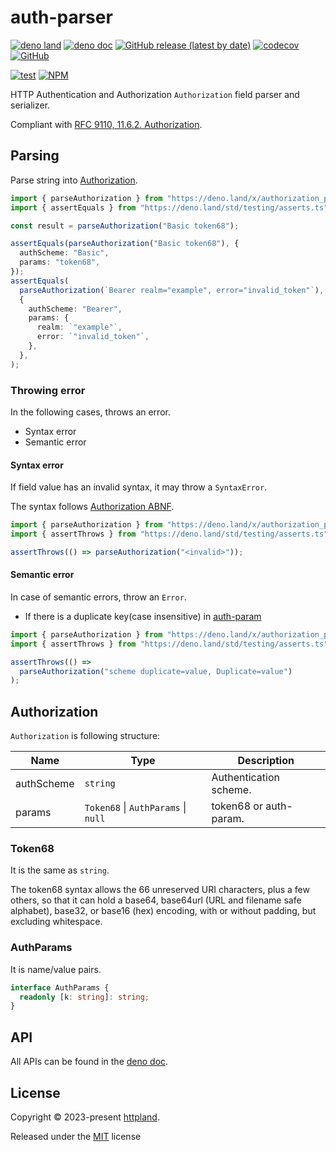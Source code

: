 # auth-parser

[![deno land](http://img.shields.io/badge/available%20on-deno.land/x-lightgrey.svg?logo=deno)](https://deno.land/x/authorization_parser)
[![deno doc](https://doc.deno.land/badge.svg)](https://doc.deno.land/https/deno.land/x/authorization_parser/mod.ts)
[![GitHub release (latest by date)](https://img.shields.io/github/v/release/httpland/authorization-parser)](https://github.com/httpland/authorization-parser/releases)
[![codecov](https://codecov.io/github/httpland/authorization-parser/branch/main/graph/badge.svg)](https://codecov.io/gh/httpland/authorization-parser)
[![GitHub](https://img.shields.io/github/license/httpland/authorization-parser)](https://github.com/httpland/authorization-parser/blob/main/LICENSE)

[![test](https://github.com/httpland/authorization-parser/actions/workflows/test.yaml/badge.svg)](https://github.com/httpland/authorization-parser/actions/workflows/test.yaml)
[![NPM](https://nodei.co/npm/@httpland/authorization-parser.png?mini=true)](https://nodei.co/npm/@httpland/authorization-parser/)

HTTP Authentication and Authorization `Authorization` field parser and
serializer.

Compliant with
[RFC 9110, 11.6.2. Authorization](https://www.rfc-editor.org/rfc/rfc9110.html#section-11.6.2).

## Parsing

Parse string into [Authorization](#authorization).

```ts
import { parseAuthorization } from "https://deno.land/x/authorization_parser@$VERSION/parse.ts";
import { assertEquals } from "https://deno.land/std/testing/asserts.ts";

const result = parseAuthorization("Basic token68");

assertEquals(parseAuthorization("Basic token68"), {
  authScheme: "Basic",
  params: "token68",
});
assertEquals(
  parseAuthorization(`Bearer realm="example", error="invalid_token"`),
  {
    authScheme: "Bearer",
    params: {
      realm: `"example"`,
      error: `"invalid_token"`,
    },
  },
);
```

### Throwing error

In the following cases, throws an error.

- Syntax error
- Semantic error

#### Syntax error

If field value has an invalid syntax, it may throw a `SyntaxError`.

The syntax follows
[Authorization ABNF](https://www.rfc-editor.org/rfc/rfc9110.html#section-11.6.2-2).

```ts
import { parseAuthorization } from "https://deno.land/x/authorization_parser@$VERSION/parse.ts";
import { assertThrows } from "https://deno.land/std/testing/asserts.ts";

assertThrows(() => parseAuthorization("<invalid>"));
```

#### Semantic error

In case of semantic errors, throw an `Error`.

- If there is a duplicate key(case insensitive) in
  [auth-param](https://www.rfc-editor.org/rfc/rfc9110.html#section-11.2-5)

```ts
import { parseAuthorization } from "https://deno.land/x/authorization_parser@$VERSION/parse.ts";
import { assertThrows } from "https://deno.land/std/testing/asserts.ts";

assertThrows(() =>
  parseAuthorization("scheme duplicate=value, Duplicate=value")
);
```

## Authorization

`Authorization` is following structure:

| Name       | Type                                        | Description            |
| ---------- | ------------------------------------------- | ---------------------- |
| authScheme | `string`                                    | Authentication scheme. |
| params     | `Token68` &#124; `AuthParams` &#124; `null` | token68 or auth-param. |

### Token68

It is the same as `string`.

The token68 syntax allows the 66 unreserved URI characters, plus a few others,
so that it can hold a base64, base64url (URL and filename safe alphabet),
base32, or base16 (hex) encoding, with or without padding, but excluding
whitespace.

### AuthParams

It is name/value pairs.

```ts
interface AuthParams {
  readonly [k: string]: string;
}
```

## API

All APIs can be found in the
[deno doc](https://doc.deno.land/https/deno.land/x/authorization_parser/mod.ts).

## License

Copyright © 2023-present [httpland](https://github.com/httpland).

Released under the [MIT](./LICENSE) license
